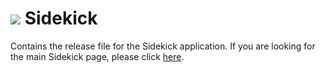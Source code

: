 # [![](https://sidekick-poe.github.io/assets/images/orb_exalted.png)](#) Sidekick

Contains the release file for the Sidekick application. If you are looking for the main Sidekick page, please click [here](https://github.com/Sidekick-Poe/Sidekick).
